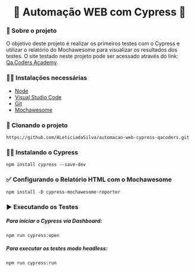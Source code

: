 ﻿<h1 align="center">🤖 Automação WEB com Cypress 🧠</h1>

### 💬 Sobre o projeto
O objetivo deste projeto é realizar os primeiros testes com o Cypress e utilizar o relatório do Mochawesome para visualizar os resultados dos testes. O site testado neste projeto pode ser acessado através do link: [Qa.Coders Academy](< https://automacao.qacoders-academy.com.br/>).

### 👨‍💻 Instalações necessárias
- [Node](<https://nodejs.org/en/download/package-manager/>)
- [Visual Studio Code](<https://code.visualstudio.com/>)
- [Git](<https://git-scm.com/downloads>)
- [Mochawesome](<https://www.npmjs.com/package/mochawesome/>)

### 📁 Clonando o projeto
```
https://github.com/ALeticiadaSilva/automacao-web-cypress-qacoders.git
```

### 👩‍💻 Instalando o Cypress
```
npm install cypress --save-dev
```

### ✅ Configurando o Relatório HTML com o Mochawesome
```
npm install -D cypress-mochawesome-reporter
```

### ▶️ Executando os Testes
<h5>Para iniciar o Cypress via Dashboard: </h5>

```
npm run cypress:open
```
<h5>Para executar os testes modo headless: </h5>

```
npm run cypress:run
```
